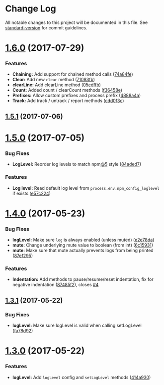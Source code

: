 # Change Log

All notable changes to this project will be documented in this file. See [standard-version](https://github.com/conventional-changelog/standard-version) for commit guidelines.

<a name="1.6.0"></a>
# [1.6.0](https://github.com/palulabs/loog/compare/v1.5.1...v1.6.0) (2017-07-29)


### Features

* **Chaining:** Add support for chained method calls ([74a84fe](https://github.com/palulabs/loog/commit/74a84fe))
* **Clear:** Add new `clear` method ([71083fb](https://github.com/palulabs/loog/commit/71083fb))
* **clearLine:** Add clearLine method ([05cdffb](https://github.com/palulabs/loog/commit/05cdffb))
* **Count:** Added count / clearCount methods ([f36458e](https://github.com/palulabs/loog/commit/f36458e))
* **Prefixes:** Allow custom prefixes and process prefix ([4888a4a](https://github.com/palulabs/loog/commit/4888a4a))
* **Track:** Add track / untrack / report methods ([cdd0f3c](https://github.com/palulabs/loog/commit/cdd0f3c))



<a name="1.5.1"></a>
## [1.5.1](https://github.com/palulabs/loog/compare/v1.5.0...v1.5.1) (2017-07-06)



<a name="1.5.0"></a>
# [1.5.0](https://github.com/palulabs/loog/compare/v1.4.0...v1.5.0) (2017-07-05)


### Bug Fixes

* **LogLevel:** Reorder log levels to match npm[@5](https://github.com/5) style ([84aded7](https://github.com/palulabs/loog/commit/84aded7))


### Features

* **Log level:** Read default log level from `process.env.npm_config_loglevel` if exists ([e57c224](https://github.com/palulabs/loog/commit/e57c224))



<a name="1.4.0"></a>
# [1.4.0](https://github.com/palulabs/loog/compare/v1.3.1...v1.4.0) (2017-05-23)


### Bug Fixes

* **logLevel:** Make sure `log` is always enabled (unless muted) ([e2e78da](https://github.com/palulabs/loog/commit/e2e78da))
* **mute:** Change underlying mute value to boolean (from int) ([6c15931](https://github.com/palulabs/loog/commit/6c15931))
* **mute:** Make sure that mute actually prevents logs from being printed ([87ef295](https://github.com/palulabs/loog/commit/87ef295))


### Features

* **Indentation:** Add methods to pause/resume/reset indentation, fix for negative indentation ([87485f2](https://github.com/palulabs/loog/commit/87485f2)), closes [#4](https://github.com/palulabs/loog/issues/4)



<a name="1.3.1"></a>
## [1.3.1](https://github.com/palulabs/loog/compare/v1.3.0...v1.3.1) (2017-05-22)


### Bug Fixes

* **logLevel:** Make sure logLevel is valid when calling setLogLevel ([fa78d92](https://github.com/palulabs/loog/commit/fa78d92))



<a name="1.3.0"></a>
# [1.3.0](https://github.com/palulabs/loog/compare/v1.2.2...v1.3.0) (2017-05-22)


### Features

* **logLevel:** Add `logLevel` config and `setLogLevel` methods ([414a930](https://github.com/palulabs/loog/commit/414a930))
